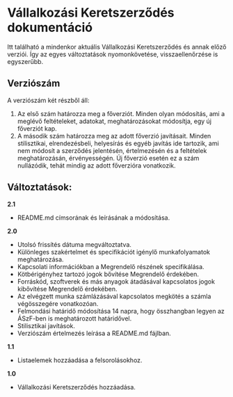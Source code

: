 # Vállalkozási Keretszerződés dokumentáció

Itt található a mindenkor aktuális Vállalkozási Keretszerződés és annak előző verziói. Így az egyes változtatások nyomonkövetése, visszaellenőrzése is egyszerűbb.

## Verziószám

A verziószám két részből áll:

1. Az első szám határozza meg a főverziót. Minden olyan módosítás, ami a meglévő feltételeket, adatokat, meghatározásokat módosítja, egy új főverziót kap.
2. A második szám határozza meg az adott főverzió javításait. Minden stilisztikai, elrendezésbeli, helyesírás és egyéb javítás ide tartozik, ami nem módosít a szerződés jelentésén, értelmezésén és a feltételek meghatározásán, érvényességén. Új főverzió esetén ez a szám nullázódik, tehát mindig az adott főverzióra vonatkozik.

## Változtatások:

**2.1**

- README.md címsorának és leírásának a módosítása.

**2.0**

- Utolsó frissítés dátuma megváltoztatva.
- Különleges szakértelmet és specifikációt igénylő munkafolyamatok meghatározása.
- Kapcsolati információkban a Megrendelő részének specifikálása.
- Kötbérigényhez tartozó jogok bővítése Megrendelő érdekében.
- Forráskód, szoftverek és más anyagok átadásával kapcsolatos jogok kibővítése Megrendelő érdekében.
- Az elvégzett munka számlázásával kapcsolatos megkötés a számla végösszegére vonatkozóan.
- Felmondási határidő módosítása 14 napra, hogy összhangban legyen az ÁSzF-ben is meghatározott határidővel.
- Stilisztikai javítások.
- Verziószám értelmezés leírása a README.md fájlban.

**1.1**

- Listaelemek hozzáadása a felsorolásokhoz.

**1.0**

- Vállalkozási Keretszerződés hozzáadása.
